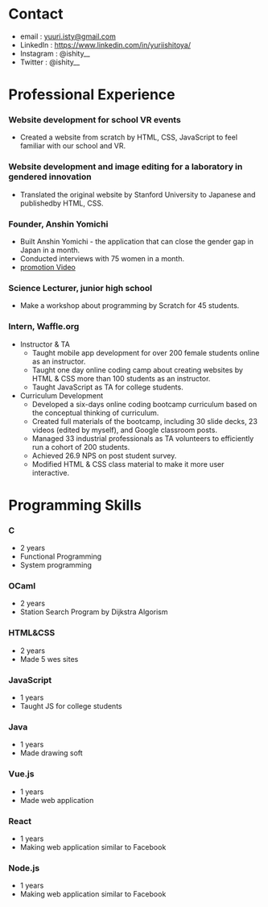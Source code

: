 # Contact
 - email : yuuri.isty@gmail.com
 - LinkedIn : https://www.linkedin.com/in/yuriishitoya/
 - Instagram : @ishity__
 - Twitter : @ishity__

# Professional Experience
### Website development for school VR events 
 - Created a website from scratch by HTML, CSS, JavaScript to feel familiar with our school and VR.
### Website development and image editing for a laboratory in gendered innovation 
 - Translated the original website by Stanford University to Japanese and publishedby HTML, CSS.

### Founder, Anshin Yomichi
 - Built Anshin Yomichi - the application that can close the gender gap in Japan in a month.
 - Conducted interviews with 75 women in a month.
 - [promotion Video](https://www.youtube.com/watch?v=qfS-SFLeszY)

### Science Lecturer, junior high school
 - Make a workshop about programming by Scratch for 45 students.

### Intern, Waffle.org
 - Instructor & TA
   - Taught mobile app development for over 200 female students online as an instructor.
   - Taught one day online coding camp about creating websites by HTML & CSS more than 100 students as an instructor.
   - Taught JavaScript as TA for college students. 
 - Curriculum Development
   - Developed a six-days online coding bootcamp curriculum based on the conceptual thinking of curriculum.
   - Created full materials of the  bootcamp, including 30 slide decks, 23 videos (edited by myself), and Google classroom posts.
   - Managed 33 industrial professionals as TA volunteers to efficiently run a cohort of 200 students.
   - Achieved 26.9 NPS on post student survey.
   - Modified HTML & CSS class material to make it more user interactive.

# Programming Skills
### C
 - 2 years
 - Functional Programming
 - System programming
### OCaml
 - 2 years
 - Station Search Program by Dijkstra Algorism
### HTML&CSS
 - 2 years
 - Made 5 wes sites
 ### JavaScript
 - 1 years
 - Taught JS for college students
### Java
 - 1 years
 - Made drawing soft
### Vue.js
 - 1 years
 - Made web application
### React
 - 1 years
 - Making web application similar to Facebook
### Node.js
 - 1 years
 - Making web application similar to Facebook

